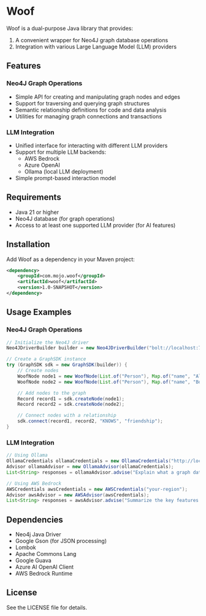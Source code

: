 # Woof

Woof is a dual-purpose Java library that provides:
1. A convenient wrapper for Neo4J graph database operations
2. Integration with various Large Language Model (LLM) providers

## Features

### Neo4J Graph Operations
- Simple API for creating and manipulating graph nodes and edges
- Support for traversing and querying graph structures
- Semantic relationship definitions for code and data analysis
- Utilities for managing graph connections and transactions

### LLM Integration
- Unified interface for interacting with different LLM providers
- Support for multiple LLM backends:
  - AWS Bedrock
  - Azure OpenAI
  - Ollama (local LLM deployment)
- Simple prompt-based interaction model

## Requirements
- Java 21 or higher
- Neo4J database (for graph operations)
- Access to at least one supported LLM provider (for AI features)

## Installation

Add Woof as a dependency in your Maven project:

```xml
<dependency>
    <groupId>com.mojo.woof</groupId>
    <artifactId>woof</artifactId>
    <version>1.0-SNAPSHOT</version>
</dependency>
```

## Usage Examples

### Neo4J Graph Operations

```java
// Initialize the Neo4J driver
Neo4JDriverBuilder builder = new Neo4JDriverBuilder("bolt://localhost:7687", "neo4j", "password");

// Create a GraphSDK instance
try (GraphSDK sdk = new GraphSDK(builder)) {
    // Create nodes
    WoofNode node1 = new WoofNode(List.of("Person"), Map.of("name", "Alice"));
    WoofNode node2 = new WoofNode(List.of("Person"), Map.of("name", "Bob"));

    // Add nodes to the graph
    Record record1 = sdk.createNode(node1);
    Record record2 = sdk.createNode(node2);

    // Connect nodes with a relationship
    sdk.connect(record1, record2, "KNOWS", "friendship");
}
```

### LLM Integration

```java
// Using Ollama
OllamaCredentials ollamaCredentials = new OllamaCredentials("http://localhost:11434/api/generate");
Advisor ollamaAdvisor = new OllamaAdvisor(ollamaCredentials);
List<String> responses = ollamaAdvisor.advise("Explain what a graph database is");

// Using AWS Bedrock
AWSCredentials awsCredentials = new AWSCredentials("your-region");
Advisor awsAdvisor = new AWSAdvisor(awsCredentials);
List<String> responses = awsAdvisor.advise("Summarize the key features of Neo4J");
```

## Dependencies
- Neo4j Java Driver
- Google Gson (for JSON processing)
- Lombok
- Apache Commons Lang
- Google Guava
- Azure AI OpenAI Client
- AWS Bedrock Runtime

## License
See the LICENSE file for details.
